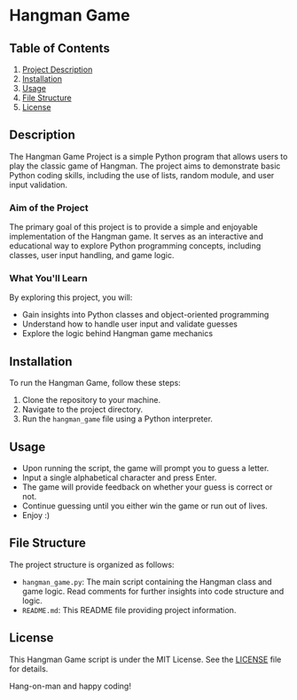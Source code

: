 # Hangman Game

## Table of Contents

1. [Project Description](#project-description)
2. [Installation](#installation)
3. [Usage](#usage)
4. [File Structure](#file-structure)
5. [License](#license)


## Description

The Hangman Game Project is a simple Python program that allows users to play the classic game of Hangman. The project aims to demonstrate basic Python coding skills, including the use of lists, random module, and user input validation.


### Aim of the Project

The primary goal of this project is to provide a simple and enjoyable implementation of the Hangman game. It serves as an interactive and educational way to explore Python programming concepts, including classes, user input handling, and game logic.

### What You'll Learn

By exploring this project, you will:

- Gain insights into Python classes and object-oriented programming
- Understand how to handle user input and validate guesses
- Explore the logic behind Hangman game mechanics

## Installation

To run the Hangman Game, follow these steps:

1. Clone the repository to your machine.
2. Navigate to the project directory.
3. Run the `hangman_game` file using a Python interpreter.

## Usage

- Upon running the script, the game will prompt you to guess a letter.
- Input a single alphabetical character and press Enter.
- The game will provide feedback on whether your guess is correct or not.
- Continue guessing until you either win the game or run out of lives.
- Enjoy :)

## File Structure

The project structure is organized as follows:

- `hangman_game.py`: The main script containing the Hangman class and game logic. Read comments for further insights into code structure and logic.
- `README.md`: This README file providing project information.

## License

This Hangman Game script is under the MIT License. See the [LICENSE](LICENSE) file for details.

Hang-on-man and happy coding!



